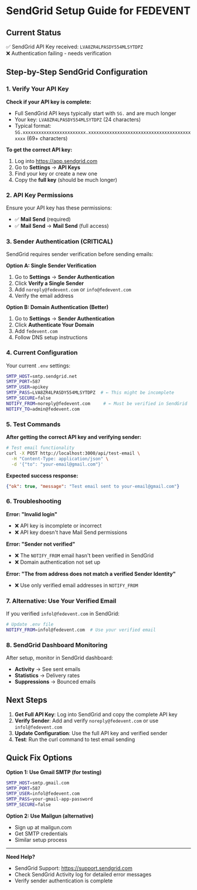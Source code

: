 # SendGrid Setup Guide for FEDEVENT

## Current Status
✅ SendGrid API Key received: `LVA8ZR4LPASDY554MLSYTDPZ`  
❌ Authentication failing - needs verification

## Step-by-Step SendGrid Configuration

### 1. Verify Your API Key
**Check if your API key is complete:**
- Full SendGrid API keys typically start with `SG.` and are much longer
- Your key: `LVA8ZR4LPASDY554MLSYTDPZ` (24 characters)
- Typical format: `SG.xxxxxxxxxxxxxxxxxxxxxxxx.xxxxxxxxxxxxxxxxxxxxxxxxxxxxxxxxxxxxxxxxxxx` (69+ characters)

**To get the correct API key:**
1. Log into https://app.sendgrid.com
2. Go to **Settings** → **API Keys**
3. Find your key or create a new one
4. Copy the **full key** (should be much longer)

### 2. API Key Permissions
Ensure your API key has these permissions:
- ✅ **Mail Send** (required)
- ✅ **Mail Send** → **Mail Send** (full access)

### 3. Sender Authentication (CRITICAL)
SendGrid requires sender verification before sending emails:

**Option A: Single Sender Verification**
1. Go to **Settings** → **Sender Authentication**
2. Click **Verify a Single Sender**
3. Add `noreply@fedevent.com` or `info@fedevent.com`
4. Verify the email address

**Option B: Domain Authentication (Better)**
1. Go to **Settings** → **Sender Authentication**
2. Click **Authenticate Your Domain**
3. Add `fedevent.com`
4. Follow DNS setup instructions

### 4. Current Configuration
Your current `.env` settings:
```bash
SMTP_HOST=smtp.sendgrid.net
SMTP_PORT=587
SMTP_USER=apikey
SMTP_PASS=LVA8ZR4LPASDY554MLSYTDPZ  # ← This might be incomplete
SMTP_SECURE=false
NOTIFY_FROM=noreply@fedevent.com     # ← Must be verified in SendGrid
NOTIFY_TO=admin@fedevent.com
```

### 5. Test Commands

**After getting the correct API key and verifying sender:**

```bash
# Test email functionality
curl -X POST http://localhost:3000/api/test-email \
  -H "Content-Type: application/json" \
  -d '{"to": "your-email@gmail.com"}'
```

**Expected success response:**
```json
{"ok": true, "message": "Test email sent to your-email@gmail.com"}
```

### 6. Troubleshooting

**Error: "Invalid login"**
- ❌ API key is incomplete or incorrect
- ❌ API key doesn't have Mail Send permissions

**Error: "Sender not verified"**
- ❌ The `NOTIFY_FROM` email hasn't been verified in SendGrid
- ❌ Domain authentication not set up

**Error: "The from address does not match a verified Sender Identity"**
- ❌ Use only verified email addresses in `NOTIFY_FROM`

### 7. Alternative: Use Your Verified Email
If you verified `infol@fedevent.com` in SendGrid:

```bash
# Update .env file
NOTIFY_FROM=infol@fedevent.com  # Use your verified email
```

### 8. SendGrid Dashboard Monitoring
After setup, monitor in SendGrid dashboard:
- **Activity** → See sent emails
- **Statistics** → Delivery rates
- **Suppressions** → Bounced emails

## Next Steps

1. **Get Full API Key**: Log into SendGrid and copy the complete API key
2. **Verify Sender**: Add and verify `noreply@fedevent.com` or use `infol@fedevent.com`
3. **Update Configuration**: Use the full API key and verified sender
4. **Test**: Run the curl command to test email sending

## Quick Fix Options

**Option 1: Use Gmail SMTP (for testing)**
```bash
SMTP_HOST=smtp.gmail.com
SMTP_PORT=587
SMTP_USER=infol@fedevent.com
SMTP_PASS=your-gmail-app-password
SMTP_SECURE=false
```

**Option 2: Use Mailgun (alternative)**
- Sign up at mailgun.com
- Get SMTP credentials
- Similar setup process

---

**Need Help?** 
- SendGrid Support: https://support.sendgrid.com
- Check SendGrid Activity log for detailed error messages
- Verify sender authentication is complete


